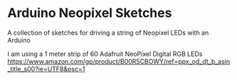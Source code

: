 # Arduino Neopixel Sketches
A collection of sketches for driving a string of Neopixel LEDs with an Arduino


I am using a 1 meter strip of 60 Adafruit NeoPixel Digital RGB LEDs
https://www.amazon.com/gp/product/B00R5CBOWY/ref=ppx_od_dt_b_asin_title_s00?ie=UTF8&psc=1



